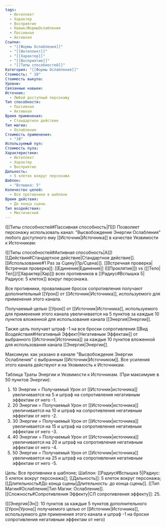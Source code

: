 ```yaml
---
tags:
  - Интеллект
  - Характер
  - Восприятие
  - Навык/ФормыОслабления
  - Пассивная
  - Активная
Ссылки:
  - "[[Формы Ослабления]]"
  - "[[Интеллект]]"
  - "[[Характер]]"
  - "[[Восприятие]]"
  - "[[Типы способностей]]"
Категория: "[[Формы Ослабления]]"
Стоимость: " 10"
Стоимость выкупа: 
Уровни: 
Связанные навыки: 
Источник:
  - Любой доступный персонажу
Тип способности:
  - Пассивная
  - Активная
Время применения:
  - Стандартное действие
Тип магии:
  - Ослабление
Стоимость применения:
  - "10"
Используемый пул: 
Стоимость пула: 
Характеристики:
  - Интеллект
  - Характер
  - Восприятие
Дальность:
  - 5 клеток вокруг персонажа
Шаблон:
  - "Вспышка: 5"
Количество целей:
  - Все противники в шаблоне
Время действия:
  - До конца сцены
Тип воздействия:
  - Мистический
---
```

([[Типы способностей#Пассивная способность|П]]) Позволяет персонажу использовать канал: "Высвобождение Энергии Ослабления" любого доступного ему [[Источник|Источника]] в качестве Уязвимости к Источникам:

([[Типы способностей#Активная способность|А]]) [[Действия#Стандартное действие|Стандартное действие]]. [[Использование#1 Раз за Сцену|(1р/Сцена)]]. [[Встречная проверка|Встречная проверка]]: [[Единение|Единения]] ([[Проклятие]]) vs ([[Тело|Тел]]/[[Характер|Хар]]) всех противников в [[Радиус#Вспышка 5|Радиусе: 5 клеток]] вокруг персонажа. 

Все противники, провалившие бросок сопротивления получают дополнительный [[Урон]] от [[Источник|Источника]], используемого для применения этого канала. 

Получаемый целью [[Урон]] от [[Источник|Источника]], используемого для применения этого канала увеличивается на 5 пунктов за каждые 10 пунктов вложенной для использования канала [[Энергия|Энергии]]. 

Также цель получает штраф -1 на все броски сопротивления [[Вид Воздействия#Негативный Эффект|Негативным Эффектам]] от выбранного [[Источник|Источника]] за каждые 10 пунктов вложенной для использования канала [[Энергия|Энергии]]. 
 
Максимум: как указано в канале "Высвобождение Энергии Ослабления" с выбранным [[Источник|Источником]]. Все усиления этого канала действуют и на Уязвимость к Источникам.

Таблица Траты Энергии и Уязвимости к Источникам.
(При максимуме в 50 пунктов Энергии):

1. 10 Энергии = Получаемый Урон от [[Источник|источника]] увеличивается на 5 и штраф на сопротивления негативным эффектам от него -1. 
2. 20 Энергии = Получаемый Урон от [[Источник|источника]] увеличивается на 10 и штраф на сопротивления негативным эффектам от него -2.
3. 30 Энергии = Получаемый Урон от [[Источник|источника]] увеличивается на 15 и штраф на сопротивления негативным эффектам от него -3. 
4. 40 Энергии = Получаемый Урон от [[Источник|источника]] увеличивается на 20 и штраф на сопротивления негативным эффектам от него -4. 
5. 50 Энергии = Получаемый Урон от [[Источник|источника]] увеличивается на 25 и штраф на сопротивления негативным эффектам от него -5. 

Цель: Все противники в шаблоне; Шаблон: [[Радиус#Вспышка 5|Радиус: 5 клеток вокруг персонажа]]; [[Дальность]]: 5 клеток вокруг персонажа; [[Длительность#До конца сцены|Длительность: до конца сцены]]. [[Тип Магии#Ослабление|Тип Магии: Ослабление]]. [[Сложность#Cопротивления Эффекту|СЛ сопротивления эффекту]]: 25.

([[Энергия|Эн]]: 10 пунктов за каждые 5 пунктов дополнительного [[Урон|Урона]] получаемого целью от [[Источник|Источника]], используемого для применения этого канала и штраф -1 на броски сопротивления негативным эффектам от него)